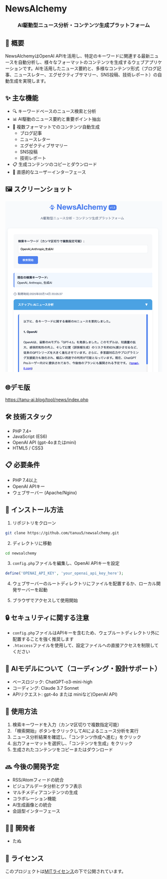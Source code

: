 # NewsAlchemy

<div align="center">
  <h3>AI駆動型ニュース分析・コンテンツ生成プラットフォーム</h3>
</div>

## 🚀 概要

NewsAlchemyはOpenAI APIを活用し、特定のキーワードに関連する最新ニュースを自動分析し、様々なフォーマットのコンテンツを生成するウェブアプリケーションです。AIを活用したニュース要約と、多様なコンテンツ形式（ブログ記事、ニュースレター、エグゼクティブサマリー、SNS投稿、技術レポート）の自動生成を実現します。

## ✨ 主な機能

- 🔍 キーワードベースのニュース検索と分析
- 📊 AI駆動のニュース要約と重要ポイント抽出
- 📝 複数フォーマットでのコンテンツ自動生成
  - ブログ記事
  - ニュースレター
  - エグゼクティブサマリー
  - SNS投稿
  - 技術レポート
- 📋 生成コンテンツのコピーとダウンロード
- 🔄 直感的なユーザーインターフェース

## 🖼️ スクリーンショット

![NewsAlchemy Screenshot](assets/screenshot.png)

## 🌐デモ版
 https://tanu-ai.blog/tool/news/index.php

## 🛠️ 技術スタック

- PHP 7.4+
- JavaScript (ES6)
- OpenAI API (gpt-4oまたはmini)
- HTML5 / CSS3

## 📋 必要条件

- PHP 7.4以上
- OpenAI APIキー
- ウェブサーバー (Apache/Nginx)

## 🚀 インストール方法

1. リポジトリをクローン
```bash
git clone https://github.com/tanuu5/newsalchemy.git
```

2. ディレクトリに移動
```bash
cd newsalchemy
```

3. `config.php`ファイルを編集し、OpenAI APIキーを設定
```php
define('OPENAI_API_KEY', 'your_openai_api_key_here');
```

4. ウェブサーバーのルートディレクトリにファイルを配置するか、ローカル開発サーバーを起動

5. ブラウザでアクセスして使用開始

## 🔒 セキュリティに関する注意

- `config.php`ファイルはAPIキーを含むため、ウェブルートディレクトリ外に配置することを強く推奨します
- `.htaccess`ファイルを使用して、設定ファイルへの直接アクセスを制限してください

## 🤖 AIモデルについて（コーディング・設計サポート）

- ベースロジック: ChatGPT-o3-mini-high
- コーディング: Claude 3.7 Sonnet
- APIリクエスト: gpt-4o または miniなど(OpenAI API)

## 📝 使用方法

1. 検索キーワードを入力（カンマ区切りで複数指定可能）
2. 「検索開始」ボタンをクリックしてAIによるニュース分析を実行
3. ニュース分析結果を確認し、「コンテンツ作成へ進む」をクリック
4. 出力フォーマットを選択し、「コンテンツを生成」をクリック
5. 生成されたコンテンツをコピーまたはダウンロード

## 🔜 今後の開発予定

- RSS/Atomフィードの統合
- ビジュアルデータ分析とグラフ表示
- マルチメディアコンテンツの生成
- コラボレーション機能
- AI生成画像との統合
- 会話型インターフェース

## 👨‍💻 開発者

- たぬ

## 📄 ライセンス

このプロジェクトは[MITライセンス](LICENSE)の下で公開されています。
